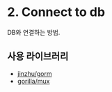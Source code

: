 # 2. Connect to db
DB와 연결하는 방법.
## 사용 라이브러리
* [jinzhu/gorm](https://github.com/go-gorm/gorm)
* [gorilla/mux](https://github.com/gorilla/mux)
